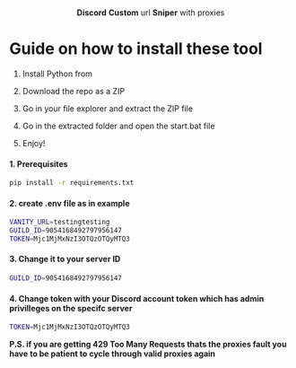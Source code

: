 <p align="center">
   

  <p align="center">
    <br /> 
    <b>Discord</b> <b>Custom</b> url <b>Sniper</b> with proxies
     
  </p>
 
# Guide on how to install these tool 
 
1. Install Python from 
 
2. Download the repo as a ZIP
  
3. Go in your file explorer and extract the ZIP file
 
4. Go in the extracted folder and open the start.bat file

5. Enjoy!

#### 1. Prerequisites

  ```sh
  pip install -r requirements.txt
  ```
 
#### 2. create .env file as in example
 
```sh
VANITY_URL=testingtesting
GUILD_ID=9054168492797956147
TOKEN=Mjc1MjMxNzI3OTQzOTQyMTQ3  
```
  
#### 3. Change it to your server ID 
```sh
GUILD_ID=9054168492797956147 
```  

#### 4. Change token with your Discord account token which has admin privilleges on the specifc server

```sh  
TOKEN=Mjc1MjMxNzI3OTQzOTQyMTQ3
```  
</p>

<b>P.S. if you are getting 429 Too Many Requests thats the proxies fault you have to be patient to cycle through valid proxies again</b>